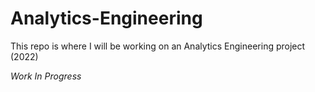# Analytics-Engineering
 This repo is where I will be working on an Analytics Engineering project (2022)

 *Work In Progress*
